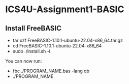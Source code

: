 # ICS4U-Assignment1-BASIC

## Install FreeBASIC
- tar xzf FreeBASIC-1.10.1-ubuntu-22.04-x86_64.tar.gz
- cd FreeBASIC-1.10.1-ubuntu-22.04-x86_64
- sudo ./install.sh -i

You can now run:
- fbc ./PROGRAM_NAME.bas -lang qb
- ./PROGRAM_NAME